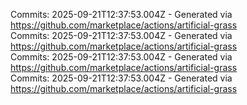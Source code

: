 Commits: 2025-09-21T12:37:53.004Z - Generated via https://github.com/marketplace/actions/artificial-grass
<br>
Commits: 2025-09-21T12:37:53.004Z - Generated via https://github.com/marketplace/actions/artificial-grass
<br>
Commits: 2025-09-21T12:37:53.004Z - Generated via https://github.com/marketplace/actions/artificial-grass
<br>
Commits: 2025-09-21T12:37:53.004Z - Generated via https://github.com/marketplace/actions/artificial-grass
<br>

